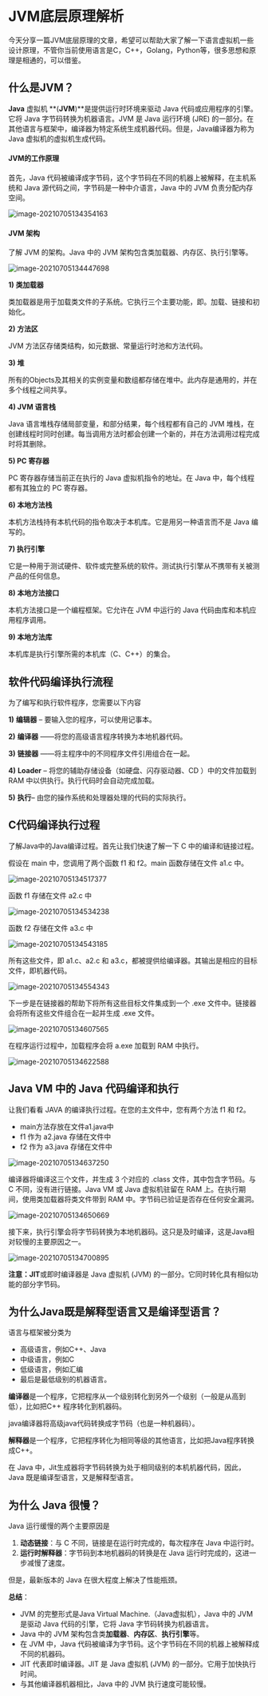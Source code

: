 # JVM底层原理解析

今天分享一篇JVM底层原理的文章，希望可以帮助大家了解一下语言虚拟机一些设计原理，不管你当前使用语言是C，C++，Golang，Python等，很多思想和原理是相通的，可以借鉴。

## 什么是JVM？ 

**Java** 虚拟机 **(**JVM**)**是提供运行时环境来驱动 Java 代码或应用程序的引擎。它将 Java 字节码转换为机器语言。JVM 是 Java 运行环境 (JRE) 的一部分。在其他语言与框架中，编译器为特定系统生成机器代码。但是，Java编译器为称为Java 虚拟机的虚拟机生成代码。

#### JVM的工作原理

首先，Java 代码被编译成字节码，这个字节码在不同的机器上被解释，在主机系统和 Java 源代码之间，字节码是一种中介语言，Java 中的 JVM 负责分配内存空间。

![image-20210705134354163](../figures/jvm_1.png)

#### JVM 架构

了解 JVM 的架构。Java 中的 JVM 架构包含类加载器、内存区、执行引擎等。

![image-20210705134447698](../figures/jvm_2.png)

**1) 类加载器**

类加载器是用于加载类文件的子系统。它执行三个主要功能，即。加载、链接和初始化。

**2) 方法区**

JVM 方法区存储类结构，如元数据、常量运行时池和方法代码。

**3) 堆**

所有的Objects及其相关的实例变量和数组都存储在堆中。此内存是通用的，并在多个线程之间共享。

**4) JVM 语言栈**

Java 语言堆栈存储局部变量，和部分结果，每个线程都有自己的 JVM 堆栈，在创建线程时同时创建。每当调用方法时都会创建一个新的，并在方法调用过程完成时将其删除。

**5) PC 寄存器**

PC 寄存器存储当前正在执行的 Java 虚拟机指令的地址。在 Java 中，每个线程都有其独立的 PC 寄存器。

**6) 本地方法栈**

本机方法栈持有本机代码的指令取决于本机库。它是用另一种语言而不是 Java 编写的。

**7) 执行引擎**

它是一种用于测试硬件、软件或完整系统的软件。测试执行引擎从不携带有关被测产品的任何信息。

**8) 本地方法接口**

本机方法接口是一个编程框架。它允许在 JVM 中运行的 Java 代码由库和本机应用程序调用。

**9) 本地方法库**

本机库是执行引擎所需的本机库（C、C++）的集合。

## 软件代码编译执行流程

为了编写和执行软件程序，您需要以下内容

**1)** **编辑器** – 要输入您的程序，可以使用记事本。

**2)** **编译器** ——将您的高级语言程序转换为本地机器代码。

**3)** **链接器** ——将主程序中的不同程序文件引用组合在一起。

**4)** **Loader** – 将您的辅助存储设备（如硬盘、闪存驱动器、CD ）中的文件加载到 RAM 中以供执行。执行代码时会自动完成加载。

**5)** **执行**– 由您的操作系统和处理器处理的代码的实际执行。

## C代码编译执行过程

了解Java中的Java编译过程。首先让我们快速了解一下 C 中的编译和链接过程。

假设在 main 中，您调用了两个函数 f1 和 f2。main 函数存储在文件 a1.c 中。

![image-20210705134517377](../figures/jvm_3.jpg) 

函数 f1 存储在文件 a2.c 中

![image-20210705134534238](../figures/jvm_4.jpg) 

函数 f2 存储在文件 a3.c 中

![image-20210705134543185](../figures/jvm_5.jpg) 

所有这些文件，即 a1.c、a2.c 和 a3.c，都被提供给编译器。其输出是相应的目标文件，即机器代码。

![image-20210705134554343](../figures/jvm_6.jpg) 

下一步是在链接器的帮助下将所有这些目标文件集成到一个 .exe 文件中。链接器会将所有这些文件组合在一起并生成 .exe 文件。

![image-20210705134607565](../figures/jvm_7.jpg) 

在程序运行过程中，加载程序会将 a.exe 加载到 RAM 中执行。

![image-20210705134622588](../figures/jvm_8.jpg) 

## **Java VM 中的 Java 代码编译和执行**

让我们看看 JAVA 的编译执行过程。在您的主文件中，您有两个方法 f1 和 f2。

- main方法存放在文件a1.java中
- f1 作为 a2.java 存储在文件中
- f2 作为 a3.java 存储在文件中

![image-20210705134637250](../figures/jvm_9.jpg) 

编译器将编译这三个文件，并生成 3 个对应的 .class 文件，其中包含字节码。与 C 不同，没有进行链接。Java VM 或 Java 虚拟机驻留在 RAM 上。在执行期间，使用类加载器将类文件带到 RAM 中。字节码已验证是否存在任何安全漏洞。

![image-20210705134650669](../figures/jvm_10.jpg) 

接下来，执行引擎会将字节码转换为本地机器码。这只是及时编译，这是Java相对较慢的主要原因之一。

![image-20210705134700895](../figures/jvm_11.jpg) 

**注意：JIT**或即时编译器是 Java 虚拟机 (JVM) 的一部分。它同时转化具有相似功能的部分字节码。



## **为什么Java既是解释型语言又是编译型语言？**

语言与框架被分类为

- 高级语言，例如C++、Java
- 中级语言，例如C
- 低级语言，例如汇编
- 最后是最低级别的机器语言。

**编译器**是一个程序，它把程序从一个级别转化到另外一个级别（一般是从高到低），比如把C++ 程序转化到机器码。

java编译器将高级java代码转换成字节码（也是一种机器码）。

**解释器**是一个程序，它把程序转化为相同等级的其他语言，比如把Java程序转换成C++。

在 Java 中，Jit生成器将字节码转换为处于相同级别的本机机器代码，因此，Java 既是编译型语言，又是解释型语言。

## 为什么 Java 很慢？ 

Java 运行缓慢的两个主要原因是

1. **动态链接**：与 C 不同，链接是在运行时完成的，每次程序在 Java 中运行时。
2. **运行时解释器**：字节码到本地机器码的转换是在 Java 运行时完成的，这进一步减慢了速度。

但是，最新版本的 Java 在很大程度上解决了性能瓶颈。

**总结**：

- JVM 的完整形式是Java Virtual Machine.（Java虚拟机），Java 中的 JVM 是驱动 Java 代码的引擎，它将 Java 字节码转换为机器语言。
- Java 中的 JVM 架构包含类**加载器**、**内存区**、**执行引擎**等。
- 在 JVM 中，Java 代码被编译为字节码。这个字节码在不同的机器上被解释成不同的机器码。
- JIT 代表即时编译器。JIT 是 Java 虚拟机 (JVM) 的一部分。它用于加快执行时间。
- 与其他编译器机器相比，Java 中的 JVM 执行速度可能较慢。
